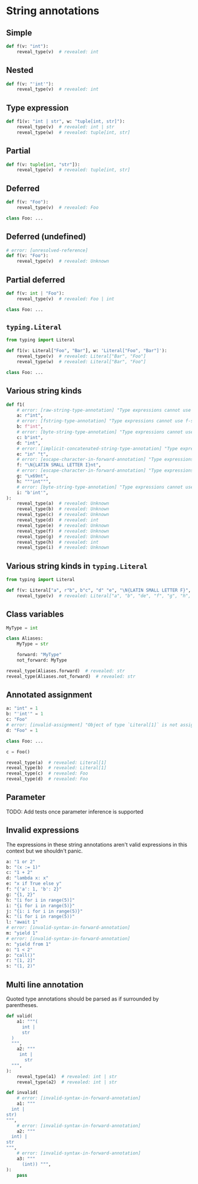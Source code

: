 # String annotations

## Simple

```py
def f(v: "int"):
    reveal_type(v)  # revealed: int
```

## Nested

```py
def f(v: "'int'"):
    reveal_type(v)  # revealed: int
```

## Type expression

```py
def f1(v: "int | str", w: "tuple[int, str]"):
    reveal_type(v)  # revealed: int | str
    reveal_type(w)  # revealed: tuple[int, str]
```

## Partial

```py
def f(v: tuple[int, "str"]):
    reveal_type(v)  # revealed: tuple[int, str]
```

## Deferred

```py
def f(v: "Foo"):
    reveal_type(v)  # revealed: Foo

class Foo: ...
```

## Deferred (undefined)

```py
# error: [unresolved-reference]
def f(v: "Foo"):
    reveal_type(v)  # revealed: Unknown
```

## Partial deferred

```py
def f(v: int | "Foo"):
    reveal_type(v)  # revealed: Foo | int

class Foo: ...
```

## `typing.Literal`

```py
from typing import Literal

def f1(v: Literal["Foo", "Bar"], w: 'Literal["Foo", "Bar"]'):
    reveal_type(v)  # revealed: Literal["Bar", "Foo"]
    reveal_type(w)  # revealed: Literal["Bar", "Foo"]

class Foo: ...
```

## Various string kinds

```py
def f1(
    # error: [raw-string-type-annotation] "Type expressions cannot use raw string literal"
    a: r"int",
    # error: [fstring-type-annotation] "Type expressions cannot use f-strings"
    b: f"int",
    # error: [byte-string-type-annotation] "Type expressions cannot use bytes literal"
    c: b"int",
    d: "int",
    # error: [implicit-concatenated-string-type-annotation] "Type expressions cannot span multiple string literals"
    e: "in" "t",
    # error: [escape-character-in-forward-annotation] "Type expressions cannot contain escape characters"
    f: "\N{LATIN SMALL LETTER I}nt",
    # error: [escape-character-in-forward-annotation] "Type expressions cannot contain escape characters"
    g: "\x69nt",
    h: """int""",
    # error: [byte-string-type-annotation] "Type expressions cannot use bytes literal"
    i: "b'int'",
):
    reveal_type(a)  # revealed: Unknown
    reveal_type(b)  # revealed: Unknown
    reveal_type(c)  # revealed: Unknown
    reveal_type(d)  # revealed: int
    reveal_type(e)  # revealed: Unknown
    reveal_type(f)  # revealed: Unknown
    reveal_type(g)  # revealed: Unknown
    reveal_type(h)  # revealed: int
    reveal_type(i)  # revealed: Unknown
```

## Various string kinds in `typing.Literal`

```py
from typing import Literal

def f(v: Literal["a", r"b", b"c", "d" "e", "\N{LATIN SMALL LETTER F}", "\x67", """h"""]):
    reveal_type(v)  # revealed: Literal["a", "b", "de", "f", "g", "h", b"c"]
```

## Class variables

```py
MyType = int

class Aliases:
    MyType = str

    forward: "MyType"
    not_forward: MyType

reveal_type(Aliases.forward)  # revealed: str
reveal_type(Aliases.not_forward)  # revealed: str
```

## Annotated assignment

```py
a: "int" = 1
b: "'int'" = 1
c: "Foo"
# error: [invalid-assignment] "Object of type `Literal[1]` is not assignable to `Foo`"
d: "Foo" = 1

class Foo: ...

c = Foo()

reveal_type(a)  # revealed: Literal[1]
reveal_type(b)  # revealed: Literal[1]
reveal_type(c)  # revealed: Foo
reveal_type(d)  # revealed: Foo
```

## Parameter

TODO: Add tests once parameter inference is supported

## Invalid expressions

The expressions in these string annotations aren't valid expressions in this context but we
shouldn't panic.

```py
a: "1 or 2"
b: "(x := 1)"
c: "1 + 2"
d: "lambda x: x"
e: "x if True else y"
f: "{'a': 1, 'b': 2}"
g: "{1, 2}"
h: "[i for i in range(5)]"
i: "{i for i in range(5)}"
j: "{i: i for i in range(5)}"
k: "(i for i in range(5))"
l: "await 1"
# error: [invalid-syntax-in-forward-annotation]
m: "yield 1"
# error: [invalid-syntax-in-forward-annotation]
n: "yield from 1"
o: "1 < 2"
p: "call()"
r: "[1, 2]"
s: "(1, 2)"
```

## Multi line annotation

Quoted type annotations should be parsed as if surrounded by parentheses.

```py
def valid(
    a1: """(
      int |
      str
  )
  """,
    a2: """
     int |
       str
  """,
):
    reveal_type(a1)  # revealed: int | str
    reveal_type(a2)  # revealed: int | str

def invalid(
    # error: [invalid-syntax-in-forward-annotation]
    a1: """
  int |
str)
""",
    # error: [invalid-syntax-in-forward-annotation]
    a2: """
  int) |
str
""",
    # error: [invalid-syntax-in-forward-annotation]
    a3: """
      (int)) """,
):
    pass
```
